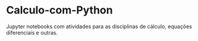 # Calculo-com-Python

Jupyter notebooks com atividades para as disciplinas de cálculo, equações diferenciais e outras.

